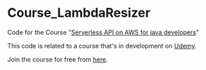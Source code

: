 # Course_LambdaResizer
Code for the Course "[Serverless API on AWS  for java developers](https://www.udemy.com/serverless-api-aws-lambda-for-java-developers/?couponCode=GITHUB)"

This code is related to a course that's in development on [Udemy](https://www.udemy.com/user/dries-horions/).

Join the course for free from [here](https://www.udemy.com/serverless-api-aws-lambda-for-java-developers/?couponCode=GETINFIRST).
